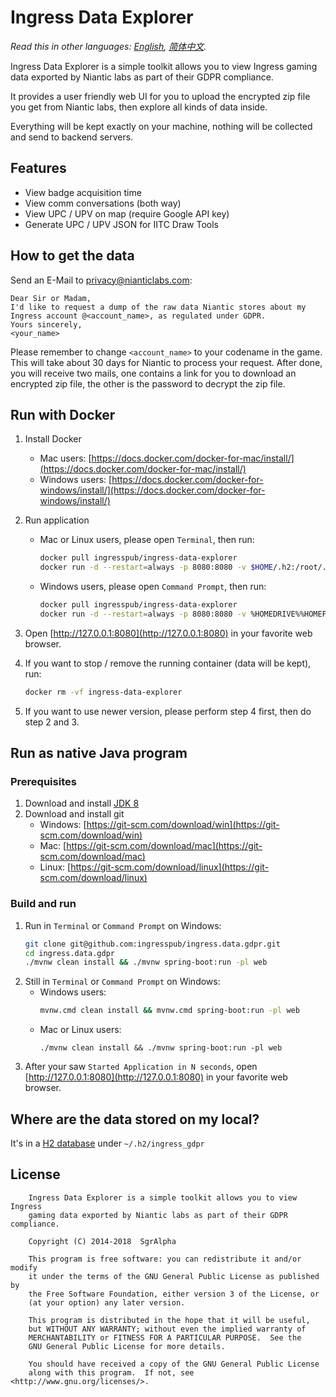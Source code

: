 # Ingress Data Explorer

*Read this in other languages: [English](README.md), [简体中文](README.zh-cn.md).*

Ingress Data Explorer is a simple toolkit allows you to view Ingress gaming data exported by Niantic labs as part of their GDPR compliance.

It provides a user friendly web UI for you to upload the encrypted zip file you get from Niantic labs, then explore all kinds of data inside.

Everything will be kept exactly on your machine, nothing will be collected and send to backend servers.


## Features
* View badge acquisition time
* View comm conversations (both way)
* View UPC / UPV on map (require Google API key)
* Generate UPC / UPV JSON for IITC Draw Tools


## How to get the data
Send an E-Mail to [privacy@nianticlabs.com](mailto:privacy@nianticlabs.com):
```
Dear Sir or Madam,
I'd like to request a dump of the raw data Niantic stores about my Ingress account @<account_name>, as regulated under GDPR.
Yours sincerely,
<your_name>
```
Please remember to change `<account_name>` to your codename in the game.
This will take about 30 days for Niantic to process your request. After done, you will receive two mails, one contains a link for you to download an encrypted zip file, the other is the password to decrypt the zip file.


## Run with Docker
1. Install Docker
    * Mac users: [https://docs.docker.com/docker-for-mac/install/](https://docs.docker.com/docker-for-mac/install/)
    * Windows users: [https://docs.docker.com/docker-for-windows/install/](https://docs.docker.com/docker-for-windows/install/)

2. Run application
    * Mac or Linux users, please open `Terminal`, then run:
      ```bash
      docker pull ingresspub/ingress-data-explorer
      docker run -d --restart=always -p 8080:8080 -v $HOME/.h2:/root/.h2:rw --name=ingress-data-explorer ingresspub/ingress-data-explorer
      ```
    * Windows users, please open `Command Prompt`, then run:
      ```bash
      docker pull ingresspub/ingress-data-explorer
      docker run -d --restart=always -p 8080:8080 -v %HOMEDRIVE%%HOMEPATH%/.h2:/root/.h2:rw --name=ingress-data-explorer ingresspub/ingress-data-explorer
      ```

3. Open [http://127.0.0.1:8080](http://127.0.0.1:8080) in your favorite web browser.

4. If you want to stop / remove the running container (data will be kept), run:
    ```bash
    docker rm -vf ingress-data-explorer
    ```
5. If you want to use newer version, please perform step 4 first, then do step 2 and 3.


## Run as native Java program
### Prerequisites
1. Download and install [JDK 8](https://www.oracle.com/technetwork/java/javase/downloads/index.html#JDK8)
2. Download and install git
    * Windows: [https://git-scm.com/download/win](https://git-scm.com/download/win)
    * Mac: [https://git-scm.com/download/mac](https://git-scm.com/download/mac)
    * Linux: [https://git-scm.com/download/linux](https://git-scm.com/download/linux)

### Build and run
1. Run in `Terminal` or `Command Prompt` on Windows:
    ```bash
    git clone git@github.com:ingresspub/ingress.data.gdpr.git
    cd ingress.data.gdpr
    ./mvnw clean install && ./mvnw spring-boot:run -pl web
    ```
2. Still in `Terminal` or `Command Prompt` on Windows:
    * Windows users:
       ```bash
       mvnw.cmd clean install && mvnw.cmd spring-boot:run -pl web
       ```
    * Mac or Linux users:
      ```$bash
      ./mvnw clean install && ./mvnw spring-boot:run -pl web
      ```
3. After your saw `Started Application in N seconds`, open [http://127.0.0.1:8080](http://127.0.0.1:8080) in your favorite web browser. 


## Where are the data stored on my local?
It's in a [H2 database](http://www.h2database.com) under ```~/.h2/ingress_gdpr```


## License

```
    Ingress Data Explorer is a simple toolkit allows you to view Ingress
    gaming data exported by Niantic labs as part of their GDPR compliance.

    Copyright (C) 2014-2018  SgrAlpha

    This program is free software: you can redistribute it and/or modify
    it under the terms of the GNU General Public License as published by
    the Free Software Foundation, either version 3 of the License, or
    (at your option) any later version.

    This program is distributed in the hope that it will be useful,
    but WITHOUT ANY WARRANTY; without even the implied warranty of
    MERCHANTABILITY or FITNESS FOR A PARTICULAR PURPOSE.  See the
    GNU General Public License for more details.

    You should have received a copy of the GNU General Public License
    along with this program.  If not, see <http://www.gnu.org/licenses/>.
```
